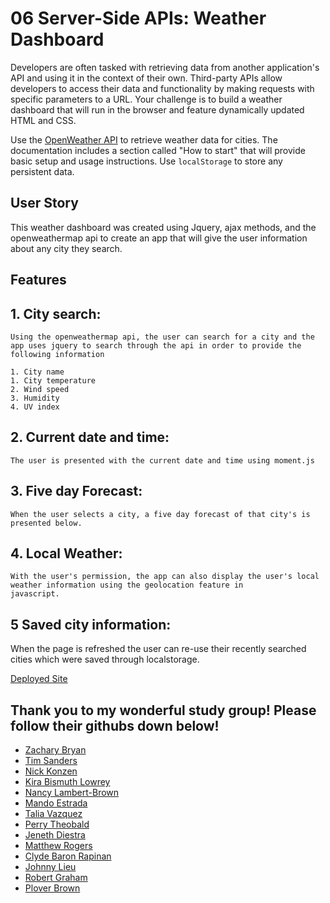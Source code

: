 # 06 Server-Side APIs: Weather Dashboard

Developers are often tasked with retrieving data from another application's API and using it in the context of their own. Third-party APIs allow developers to access their data and functionality by making requests with specific parameters to a URL. Your challenge is to build a weather dashboard that will run in the browser and feature dynamically updated HTML and CSS.

Use the [OpenWeather API](https://openweathermap.org/api) to retrieve weather data for cities. The documentation includes a section called "How to start" that will provide basic setup and usage instructions. Use `localStorage` to store any persistent data.

## User Story

This weather dashboard was created using Jquery, ajax methods, and the openweathermap api to create an app that will give the user
information about any city they search. 

## Features

## 1. City search: 

    Using the openweathermap api, the user can search for a city and the app uses jquery to search through the api in order to provide the following information

    1. City name
    1. City temperature 
    2. Wind speed
    3. Humidity
    4. UV index 

## 2. Current date and time:

    The user is presented with the current date and time using moment.js

## 3. Five day Forecast: 

    When the user selects a city, a five day forecast of that city's is presented below. 

## 4. Local Weather:

    With the user's permission, the app can also display the user's local weather information using the geolocation feature in 
    javascript.

## 5 Saved city information:

When the page is refreshed the user can re-use their recently searched cities which were saved through localstorage.

[Deployed Site](https://jepoy92.github.io/Weather-Dashboard/)

## Thank you to my wonderful study group! Please follow their githubs down below!

- [Zachary Bryan](https://github.com/zacharybryan)
- [Tim Sanders](https://github.com/tbsanders5)
- [Nick Konzen](https://github.com/NTKonzen)
- [Kira Bismuth Lowrey](https://github.com/KILowrey)
- [Nancy Lambert-Brown](https://github.com/n-lambert)
- [Mando Estrada](https://github.com/Mando619)
- [Talia Vazquez](https://github.com/taliavazquez)
- [Perry Theobald](https://github.com/perrytjr)
- [Jeneth Diestra](https://github.com/jen6one9)
- [Matthew Rogers](https://github.com/Rogers-Development-Services)
- [Clyde Baron Rapinan](https://github.com/clydebaron2000)
- [Johnny Lieu](https://github.com/johnnylieu)
- [Robert Graham](https://github.com/Robmgraham)
- [Plover Brown](https://github.com/rebgrasshopper)